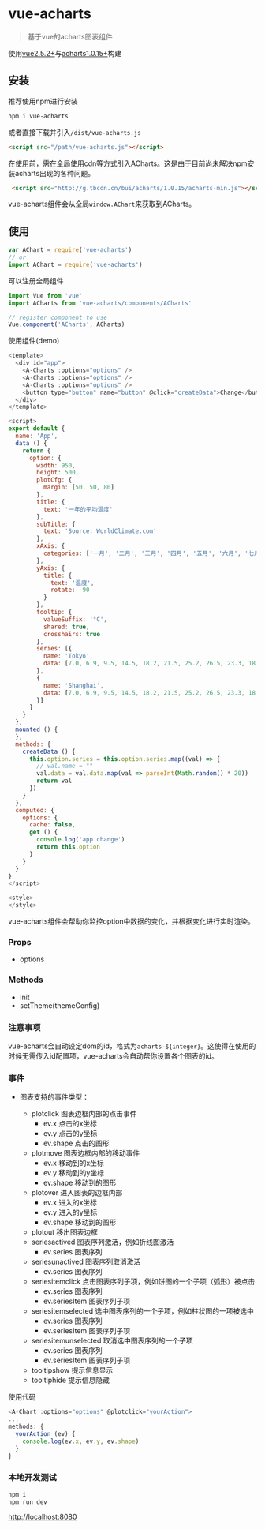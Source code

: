# vue-acharts

> 基于vue的acharts图表组件

使用[vue2.5.2+](https://cn.vuejs.org/)与[acharts1.0.15+](https://github.com/acharts/acharts)构建

## 安装
推荐使用npm进行安装
```bash
npm i vue-acharts
```

或者直接下载并引入`/dist/vue-acharts.js`
```html
<script src="/path/vue-acharts.js"></script>
```
在使用前，需在全局使用cdn等方式引入ACharts。这是由于目前尚未解决npm安装acharts出现的各种问题。
```html
 <script src="http://g.tbcdn.cn/bui/acharts/1.0.15/acharts-min.js"></script>
```
vue-acharts组件会从全局`window.AChart`来获取到ACharts。


## 使用

```js
var AChart = require('vue-acharts')
// or
import AChart = require('vue-acharts')
```

可以注册全局组件
```js
import Vue from 'vue'
import ACharts from 'vue-acharts/components/ACharts'

// register component to use
Vue.component('ACharts', ACharts)
```

使用组件(demo)
```js
<template>
  <div id="app">
    <A-Charts :options="options" />
    <A-Charts :options="options" />
    <A-Charts :options="options" />
    <button type="button" name="button" @click="createData">Change</button>
  </div>
</template>

<script>
export default {
  name: 'App',
  data () {
    return {
      option: {
        width: 950,
        height: 500,
        plotCfg: {
          margin: [50, 50, 80]
        },
        title: {
          text: '一年的平均温度'
        },
        subTitle: {
          text: 'Source: WorldClimate.com'
        },
        xAxis: {
          categories: ['一月', '二月', '三月', '四月', '五月', '六月', '七月', '八月', '九月', '十月', '十一月', '十二月']
        },
        yAxis: {
          title: {
            text: '温度',
            rotate: -90
          }
        },
        tooltip: {
          valueSuffix: '°C',
          shared: true,
          crosshairs: true
        },
        series: [{
          name: 'Tokyo',
          data: [7.0, 6.9, 9.5, 14.5, 18.2, 21.5, 25.2, 26.5, 23.3, 18.3, 13.9, 9.6]
        },
        {
          name: 'Shanghai',
          data: [7.0, 6.9, 9.5, 14.5, 18.2, 21.5, 25.2, 26.5, 23.3, 18.3, 13.9, 9.6]
        }]
      }
    }
  },
  mounted () {
  },
  methods: {
    createData () {
      this.option.series = this.option.series.map((val) => {
        // val.name = ""
        val.data = val.data.map(val => parseInt(Math.random() * 20))
        return val
      })
    }
  },
  computed: {
    options: {
      cache: false,
      get () {
        console.log('app change')
        return this.option
      }
    }
  }
}
</script>

<style>
</style>

```
vue-acharts组件会帮助你监控option中数据的变化，并根据变化进行实时渲染。

### Props
+ options

### Methods
+ init
+ setTheme(themeConfig)

### 注意事项
vue-acharts会自动设定dom的id，格式为`acharts-${integer}`。这使得在使用的时候无需传入id配置项，vue-acharts会自动帮你设置各个图表的id。

### 事件
+ 图表支持的事件类型：

  + plotclick 图表边框内部的点击事件
    + ev.x 点击的x坐标
    + ev.y 点击的y坐标
    + ev.shape 点击的图形
  + plotmove 图表边框内部的移动事件
    + ev.x 移动到的x坐标
    + ev.y 移动到的y坐标
    + ev.shape 移动到的图形
  + plotover 进入图表的边框内部
    + ev.x 进入的x坐标
    + ev.y 进入的y坐标
    + ev.shape 移动到的图形
  + plotout 移出图表边框
  + seriesactived 图表序列激活，例如折线图激活
    + ev.series 图表序列
  + seriesunactived 图表序列取消激活
    + ev.series 图表序列
  + seriesitemclick 点击图表序列子项，例如饼图的一个子项（弧形）被点击
    + ev.series 图表序列
    + ev.seriesItem 图表序列子项
  + seriesitemselected 选中图表序列的一个子项，例如柱状图的一项被选中
    + ev.series 图表序列
    + ev.seriesItem 图表序列子项
  + seriesitemunselected 取消选中图表序列的一个子项
    + ev.series 图表序列
    + ev.seriesItem 图表序列子项
  + tooltipshow 提示信息显示
  + tooltiphide 提示信息隐藏

使用代码
```js
<A-Chart :options="options" @plotclick="yourAction">
...
methods: {
  yourAction (ev) {
    console.log(ev.x, ev.y, ev.shape)
  }
}
```
### 本地开发测试
```bash
npm i
npm run dev
```
[http://localhost:8080](http://localhost:8080)
